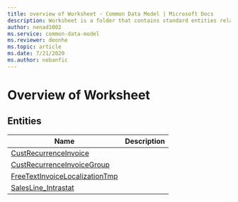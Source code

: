 ```yaml
---
title: overview of Worksheet - Common Data Model | Microsoft Docs
description: Worksheet is a folder that contains standard entities related to the Common Data Model.
author: nenad1002
ms.service: common-data-model
ms.reviewer: deonhe
ms.topic: article
ms.date: 7/21/2020
ms.author: nebanfic
---
```


# Overview of Worksheet


## Entities

|Name|Description|
|---|---|
|[CustRecurrenceInvoice](CustRecurrenceInvoice.md)||
|[CustRecurrenceInvoiceGroup](CustRecurrenceInvoiceGroup.md)||
|[FreeTextInvoiceLocalizationTmp](FreeTextInvoiceLocalizationTmp.md)||
|[SalesLine_Intrastat](SalesLine_Intrastat.md)||
